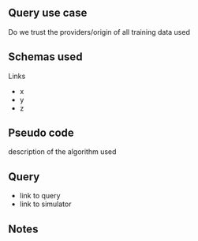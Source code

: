 ## Query use case

Do we trust the providers/origin of all training data used 





## Schemas used

Links 

* x
* y
* z



## Pseudo code 

description of the algorithm used 



## Query

- link to query
- link to simulator 





## Notes

